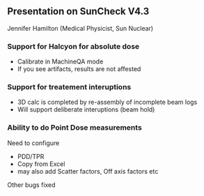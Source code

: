 ## Presentation on SunCheck V4.3
Jennifer Hamilton (Medical Physicist, Sun Nuclear)

### Support for Halcyon for absolute dose
- Calibrate in MachineQA mode
- If you see artifacts, results are not affested

### Support for treatement interuptions
- 3D calc is completed by re-assembly of incomplete beam logs
- Will support deliberate interuptions (beam hold)

### Ability to do Point Dose measurements
Need to configure
- PDD/TPR
- Copy from Excel
- may also add Scatter factors, Off axis factors etc

Other bugs fixed

